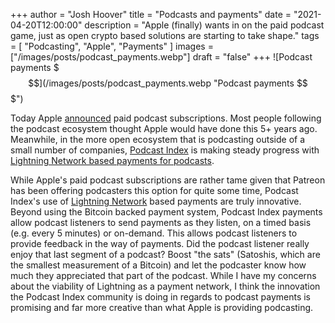 +++
author = "Josh Hoover"
title = "Podcasts and payments"
date = "2021-04-20T12:00:00"
description = "Apple (finally) wants in on the paid podcast game, just as open crypto based solutions are starting to take shape."
tags = [
    "Podcasting",
    "Apple",
    "Payments"
]
images = ["/images/posts/podcast_payments.webp"]
draft = "false"
+++
![Podcast payments $$$](/images/posts/podcast_payments.webp "Podcast payments $$$")

Today Apple [announced](https://www.apple.com/newsroom/2021/04/apple-leads-the-next-chapter-of-podcasting-with-apple-podcasts-subscriptions/) paid podcast subscriptions. Most people following the podcast ecosystem thought Apple would have done this 5+ years ago. Meanwhile, in the more open ecosystem that is podcasting outside of a small number of companies, [Podcast Index](https://podcastindex.org/) is making steady progress with [Lightning Network based payments for podcasts](https://u.today/father-of-podcasting-integrates-bitcoin-lightning-into-his-app).

While Apple's paid podcast subscriptions are rather tame given that Patreon has been offering podcasters this option for quite some time, Podcast Index's use of [Lightning Network](https://lightning.network/) based payments are truly innovative. Beyond using the Bitcoin backed payment system, Podcast Index payments allow podcast listeners to send payments as they listen, on a timed basis (e.g. every 5 minutes) or on-demand. This allows podcast listeners to provide feedback in the way of payments. Did the podcast listener really enjoy that last segment of a podcast? Boost "the sats" (Satoshis, which are the smallest measurement of a Bitcoin) and let the podcaster know how much they appreciated that part of the podcast. While I have my concerns about the viability of Lightning as a payment network, I think the innovation the Podcast Index community is doing in regards to podcast payments is promising and far more creative than what Apple is providing podcasting.